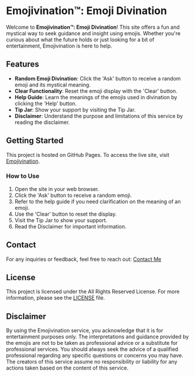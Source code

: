 # Emojivination™: Emoji Divination

Welcome to **Emojivination™: Emoji Divination**! This site offers a fun and mystical way to seek guidance and insight using emojis. Whether you're curious about what the future holds or just looking for a bit of entertainment, Emojivination is here to help.

## Features

- **Random Emoji Divination**: Click the 'Ask' button to receive a random emoji and its mystical meaning.
- **Clear Functionality**: Reset the emoji display with the 'Clear' button.
- **Help Guide**: Learn the meanings of the emojis used in divination by clicking the 'Help' button.
- **Tip Jar**: Show your support by visiting the Tip Jar.
- **Disclaimer**: Understand the purpose and limitations of this service by reading the disclaimer.

## Getting Started

This project is hosted on GitHub Pages. To access the live site, visit [Emojivination](https://juliusthejules.github.io/emojivination/).

### How to Use

1. Open the site in your web browser.
2. Click the 'Ask' button to receive a random emoji.
3. Refer to the help guide if you need clarification on the meaning of an emoji.
4. Use the 'Clear' button to reset the display.
5. Visit the Tip Jar to show your support.
6. Read the Disclaimer for important information.

## Contact

For any inquiries or feedback, feel free to reach out: [Contact Me](mailto:joseph.jds.smith@gmail.com?subject=Emojivination)

## License

This project is licensed under the All Rights Reserved License. For more information, please see the [LICENSE](./LICENSE) file.

## Disclaimer

By using the Emojivination service, you acknowledge that it is for entertainment purposes only. The interpretations and guidance provided by the emojis are not to be taken as professional advice or a substitute for professional services. You should always seek the advice of a qualified professional regarding any specific questions or concerns you may have. The creators of this service assume no responsibility or liability for any actions taken based on the content of this service.
